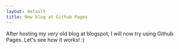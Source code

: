 ```yaml
---
layout: default
title: New blog at Github Pages
---
```


After hosting my *very* old blog at blogspot, I will now try using Github Pages. Let's see how it works! :)
